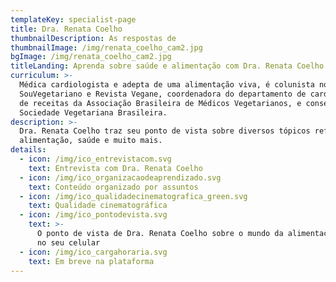 ```yaml
---
templateKey: specialist-page
title: Dra. Renata Coelho
thumbnailDescription: As respostas de
thumbnailImage: /img/renata_coelho_cam2.jpg
bgImage: /img/renata_coelho_cam2.jpg
titleLanding: Aprenda sobre saúde e alimentação com Dra. Renata Coelho
curriculum: >-
  Médica cardiologista e adepta de uma alimentação viva, é colunista no site
  SouVegetariano e Revista Vegane, coordenadora do departamento de cardiologia e
  de receitas da Associação Brasileira de Médicos Vegetarianos, e conselheira da
  Sociedade Vegetariana Brasileira.
description: >-
  Dra. Renata Coelho traz seu ponto de vista sobre diversos tópicos referentes à
  alimentação, saúde e muito mais.
details:
  - icon: /img/ico_entrevistacom.svg
    text: Entrevista com Dra. Renata Coelho
  - icon: /img/ico_organizacaodeaprendizado.svg
    text: Conteúdo organizado por assuntos
  - icon: /img/ico_qualidadecinematografica_green.svg
    text: Qualidade cinematográfica
  - icon: /img/ico_pontodevista.svg
    text: >-
      O ponto de vista de Dra. Renata Coelho sobre o mundo da alimentação direto
      no seu celular
  - icon: /img/ico_cargahoraria.svg
    text: Em breve na plataforma
---
```


